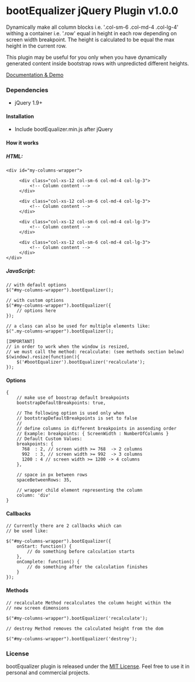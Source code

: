 # bootEqualizer jQuery Plugin v1.0.0

Dynamically make all column blocks i.e. '.col-sm-6 .col-md-4 .col-lg-4' withing a container i.e. '.row' 
equal in height in each row depending on screen width breakpoint.
The height is calculated to be equal the max height in the current row.

This plugin may be useful for you only when you have dynamically generated content inside bootstrap rows with unpredicted different heights.


[Documentation & Demo](https://yiannisdesp.github.io/bootEqualizer/)

### Dependencies
 - jQuery 1.9+

#### Installation
 - Include bootEqualizer.min.js after jQuery

#### How it works

##### HTML:
	
	<div id="my-columns-wrapper">

	     <div class="col-xs-12 col-sm-6 col-md-4 col-lg-3">
	         <!-- Column content -->
	     </div>
	     
	     <div class="col-xs-12 col-sm-6 col-md-4 col-lg-3">
	         <!-- Column content -->
		 </div>
		 
	     <div class="col-xs-12 col-sm-6 col-md-4 col-lg-3">
	         <!-- Column content -->
	     </div>
	     
	     <div class="col-xs-12 col-sm-6 col-md-4 col-lg-3">
	         <!-- Column content -->
	     </div>
	</div>

##### JavaScript:

    // with default options
    $("#my-columns-wrapper").bootEqualizer();
    
    // with custom options
    $("#my-columns-wrapper").bootEqualizer({
        // options here
    });
    
    // a class can also be used for multiple elements like:
    $(".my-columns-wrapper").bootEqualizer();
    
    [IMPORTANT]
    // in order to work when the window is resized,
    // we must call the method: recalculate: (see methods section below)
    $(window).resize(function(){
        $('#bootEqualizer').bootEqualizer('recalculate');
    });


#### Options

   

    {
        // make use of boostrap default breakpoints
        bootstrapDefaultBreakpoints: true,
    
        // The following option is used only when
        // bootstrapDefaultBreakpoints is set to false
        //
        // define columns in different breakpoints in assending order
        // Example: breakpoints: { ScreenWidth : NumberOfColumns }
        // Default Custom Values:
        breakpoints: {
          768  : 2, // screen width >= 768  -> 2 columns
          992  : 3, // screen width >= 992  -> 3 columns
          1200 : 4 // screen width >= 1200 -> 4 columns
        },
    
        // space in px between rows
        spaceBetweenRows: 35,
    
        // wrapper child element representing the column
        column: 'div'
    }

#### Callbacks

    // Currently there are 2 callbacks which can
    // be used like:

    $("#my-columns-wrapper").bootEqualizer({
        onStart: function() {
            // do something before calculation starts
        },
        onComplete: function() {
            // do something after the calculation finishes
        }
    });


#### Methods

    // recalculate Method recalculates the column height within the
    // new screen dimensions
    
    $("#my-columns-wrapper").bootEqualizer('recalculate');

    // destroy Method removes the calculated height from the dom
    
    $("#my-columns-wrapper").bootEqualizer('destroy');

### License
bootEqualizer plugin is released under the [MIT License](http://en.wikipedia.org/wiki/MIT_License). Feel free to use it in personal and commercial projects.